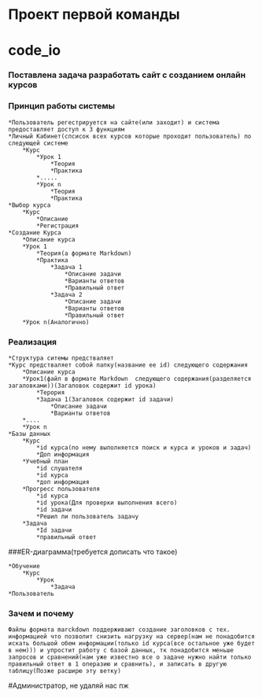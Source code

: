 # Проект первой команды

# code_io

### Поставлена задача разработать сайт с созданием онлайн курсов

### Принцип работы системы
    *Пользователь регестрируется на сайте(или заходит) и система предоставляет доступ к 3 функциям
    *Личный Кабинет(спсисок всех курсов которые проходит пользователь) по следующей системе
        *Курс
            *Урок 1
                *Теория
                *Практика
            *.....
            *Урок n
                *Теория 
                *Практика
    *Выбор курса
        *Курс
            *Описание
            *Регистрация
    *Создание Курса
        *Описание курса
        *Урок 1
            *Теория(а формате Markdown)
            *Практика
                *Задача 1
                    *Описание задачи
                    *Варианты ответов
                    *Правильный ответ
                *Задача 2
                    *Описание задачи
                    *Варианты ответов
                    *Правильный ответ
        *Урок n(Аналогично)


### Реализация
    *Структура ситемы предстваляет
    *Курс предстваляет собой папку(название ее id) следующего содержания
        *Описание курса
        *Урок1(файл в формате Markdown  следующего содержания(разделяется загаловками))(Загаловок содержит id урока)
            *Терория
            *Задача 1(Загаловок содержит id задачи)
                *Описание задачи
                *Варианты ответов
        *....
        *Урок n                  
    *Базы данных
        *Курс
            *id курса(по нему выполняется поиск и курса и уроков и задач)
            *Доп информация
        *Учебный план
            *id слушателя
            *id курса
            *доп информация
        *Прогресс пользователя
            *id курса
            *id урока(Для проверки выполнения всего)
            *id задачи
            *Решил ли пользователь задачу
        *Задача
            *Id задачи
            *правильный ответ



###ER-диаграмма(требуется дописать что такое)


    *Обучение
        *Курс
            *Урок
                *Задача
    *Пользователь


### Зачем и почему


    Файлы формата marckdown поддерживают создание заголовков с тех. информацией что позволит снизить нагрузку на сервер(нам не понадобится искать большой обем информации(только id курса(все остальное уже будет в нем))) и упростит работу с базой данных, тк понадобится меньше запросов и сравнений(нам уже известно все о задаче нужно найти только правильный ответ в 1 операзию и сравнить), и записать в другую таблицу(Позже расширю эту ветку)




#Администратор, не удаляй нас пж